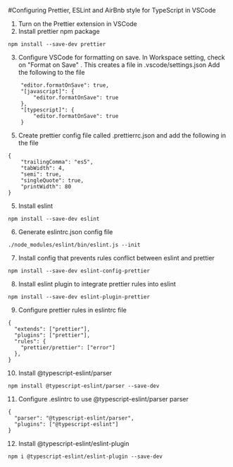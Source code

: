 #Configuring Prettier, ESLint and AirBnb style for TypeScript in VSCode

1. Turn on the Prettier extension in VSCode
2. Install prettier npm package

```
npm install --save-dev prettier
```

3. Configure VSCode for formatting on save.
   In Workspace setting, check on "Format on Save" . This creates a file in .vscode/settings.json
   Add the following to the file

```
    "editor.formatOnSave": true,
    "[javascript]": {
        "editor.formatOnSave": true
    },
    "[typescript]": {
        "editor.formatOnSave": true
    }
```

5. Create prettier config file called .prettierrc.json and add the following in the file

```
{
    "trailingComma": "es5",
    "tabWidth": 4,
    "semi": true,
    "singleQuote": true,
    "printWidth": 80
}

```

5. Install eslint

```
npm install --save-dev eslint
```

6. Generate eslintrc.json config file

```
./node_modules/eslint/bin/eslint.js --init
```

7. Install config that prevents rules conflict between eslint and prettier

```
npm install --save-dev eslint-config-prettier
```

8. Install eslint plugin to integrate prettier rules into eslint

```
npm install --save-dev eslint-plugin-prettier
```

9. Configure prettier rules in eslintrc file

```
{
  "extends": ["prettier"],
  "plugins": ["prettier"],
  "rules": {
    "prettier/prettier": ["error"]
  },
}
```

10. Install @typescript-eslint/parser

```
npm install @typescript-eslint/parser --save-dev
```

11. Configure .eslintrc to use @typescript-eslint/parser parser

```
{
  "parser": "@typescript-eslint/parser",
  "plugins": ["@typescript-eslint"]
}
```

12. Install @typescript-eslint/eslint-plugin

```
npm i @typescript-eslint/eslint-plugin --save-dev
```
